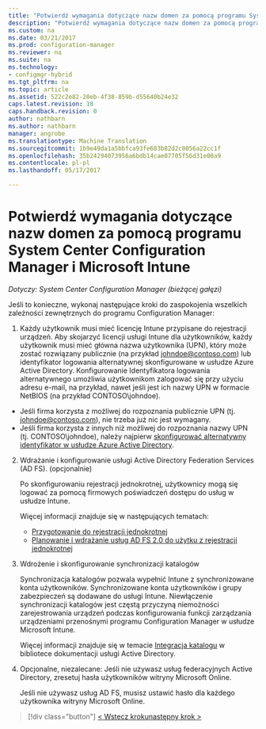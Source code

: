 ```yaml
---
title: "Potwierdź wymagania dotyczące nazw domen za pomocą programu System Center Configuration Manager | Dokumentacja firmy Microsoft"
description: "Potwierdź wymagania dotyczące nazw domen za pomocą programu System Center Configuration Manager."
ms.custom: na
ms.date: 03/21/2017
ms.prod: configuration-manager
ms.reviewer: na
ms.suite: na
ms.technology:
- configmgr-hybrid
ms.tgt_pltfrm: na
ms.topic: article
ms.assetid: 522c2e82-20eb-4f38-859b-d55640b24e32
caps.latest.revision: 18
caps.handback.revision: 0
author: nathbarn
ms.author: nathbarn
manager: angrobe
ms.translationtype: Machine Translation
ms.sourcegitcommit: 1b9e49da1a5bbfca93fe683b82d2c0056a22cc1f
ms.openlocfilehash: 35b24294073956a6bdb14cae07705f56d31e00a9
ms.contentlocale: pl-pl
ms.lasthandoff: 05/17/2017

---
```

# <a name="confirm-domain-name-requirements-with-system-center-configuration-manager-and-microsoft-intune"></a>Potwierdź wymagania dotyczące nazw domen za pomocą programu System Center Configuration Manager i Microsoft Intune

*Dotyczy: System Center Configuration Manager (bieżącej gałęzi)*

Jeśli to konieczne, wykonaj następujące kroki do zaspokojenia wszelkich zależności zewnętrznych do programu Configuration Manager:

1. Każdy użytkownik musi mieć licencję Intune przypisane do rejestracji urządzeń. Aby skojarzyć licencji usługi Intune dla użytkowników, każdy użytkownik musi mieć główna nazwa użytkownika (UPN), który może zostać rozwiązany publicznie (na przykład johndoe@contoso.com) lub identyfikator logowania alternatywnej skonfigurowane w usłudze Azure Active Directory. Konfigurowanie Identyfikatora logowania alternatywnego umożliwia użytkownikom zalogować się przy użyciu adresu e-mail, na przykład, nawet jeśli jest ich nazwy UPN w formacie NetBIOS (na przykład CONTOSO\johndoe).

  - Jeśli firma korzysta z możliwej do rozpoznania publicznie UPN (tj. johndoe@contoso.com), nie trzeba już nic jest wymagany.
  - Jeśli firma korzysta z innych niż możliwej do rozpoznania nazwy UPN (tj. CONTOSO\johndoe), należy najpierw [skonfigurować alternatywny identyfikator w usłudze Azure Active Directory](https://azure.microsoft.com/documentation/articles/active-directory-aadconnect-get-started-custom/#pages-under-the-section-sync).

2.  Wdrażanie i konfigurowanie usługi Active Directory Federation Services (AD FS). (opcjonalnie)

     Po skonfigurowaniu rejestracji jednokrotnej, użytkownicy mogą się logować za pomocą firmowych poświadczeń dostępu do usług w usłudze Intune.

     Więcej informacji znajduje się w następujących tematach:
    -   [Przygotowanie do rejestracji jednokrotnej](http://go.microsoft.com/fwlink/?LinkID=271124)
    -   [Planowanie i wdrażanie usług AD FS 2.0 do użytku z rejestracji jednokrotnej](http://go.microsoft.com/fwlink/?LinkID=271125)

3.  Wdrożenie i skonfigurowanie synchronizacji katalogów

     Synchronizacja katalogów pozwala wypełnić Intune z synchronizowane konta użytkowników. Synchronizowane konta użytkowników i grupy zabezpieczeń są dodawane do usługi Intune. Niewłączenie synchronizacji katalogów jest częstą przyczyną niemożności zarejestrowania urządzeń podczas konfigurowania funkcji zarządzania urządzeniami przenośnymi programu Configuration Manager w usłudze Microsoft Intune.

     Więcej informacji znajduje się w temacie [Integracja katalogu](http://go.microsoft.com/fwlink/?LinkID=271120) w bibliotece dokumentacji usługi Active Directory.

4.  Opcjonalne, niezalecane: Jeśli nie używasz usług federacyjnych Active Directory, zresetuj hasła użytkowników witryny Microsoft Online.

     Jeśli nie używasz usług AD FS, musisz ustawić hasło dla każdego użytkownika witryny Microsoft Online.

> [!div class="button"]
[< Wstecz kroku](create-mdm-collection.md)[następny krok >  ](configure-intune-subscription.md)

